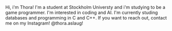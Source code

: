 Hi, i'm Thora! I'm a student at Stockholm Universty and i'm studying to be a game programmer. I'm interested in coding and AI.
I'm currently studing databases and programming in C and C++.
If you want to reach out, contact me on my Instagram! @thora.aslaug!
